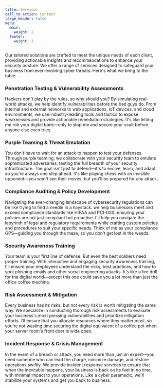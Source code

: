 ```yaml
---
title: Services
call_to_action: Contact
large_header: false
menu:
  main:
    weight: 2
  footer:
    weight: 3
---
```


Our tailored solutions are crafted to meet the unique needs of each client, providing actionable insights and recommendations to enhance your security posture. We offer a range of services designed to safeguard your business from ever-evolving cyber threats. Here's what we bring to the table:

### Penetration Testing & Vulnerability Assessments
Hackers don't play by the rules, so why should you? By simulating real-world attacks, we help identify vulnerabilities before the bad guys do. From internal and external networks to web applications, IoT devices, and cloud environments, we use industry-leading tools and tactics to expose weaknesses and provide actionable remediation strategies. It's like letting me rob your digital bank—only to stop me and secure your vault before anyone else even tries.

### Purple Teaming & Threat Emulation
You don't have to wait for an attack to happen to test your defenses. Through purple teaming, we collaborate with your security team to emulate sophisticated adversaries, testing the full breadth of your security infrastructure. The goal isn't just to defend—it's to evolve, learn, and adapt, so you're always one step ahead. It's like playing chess with an invisible opponent—you won't see their moves, but you'll be prepared for any attack.

### Compliance Auditing & Policy Development
Navigating the ever-changing landscape of cybersecurity regulations can be like trying to find a needle in a haystack. we help businesses meet and exceed compliance standards like HIPAA and PCI-DSS, ensuring your policies are not just compliant but proactive. I'll help you navigate the labyrinth of legal and regulatory requirements while crafting custom policies and procedures to suit your specific needs. Think of me as your compliance GPS—guiding you through the maze, so you don't get lost in the weeds.

### Security Awareness Training
Your team is your first line of defense. But even the best soldiers need proper training. With interactive and engaging security awareness training, I'll ensure your employees understand the risks, best practices, and how to spot phishing emails and other social engineering attacks. It's like a fire drill for the digital world—except this one could save you a lot more than just the office coffee machine.

### Risk Assessment & Mitigation
Every business has its risks, but not every risk is worth mitigating the same way. We specialize in conducting thorough risk assessments to evaluate your business's most pressing vulnerabilities and prioritize mitigation efforts. I'll ensure that you allocate resources where they matter most, so you're not wasting time securing the digital equivalent of a coffee pot when your server room's front door is wide open.

### Incident Response & Crisis Management
In the event of a breach or attack, you need more than just an expert—you need someone who can lead the charge, minimize damage, and restore operations swiftly. We provide incident response services to ensure that when the inevitable happens, your business is back on its feet in no time, with minimal impact to your operations. Like a cyber paramedic, we'll stabilize your systems and get you back to business.

